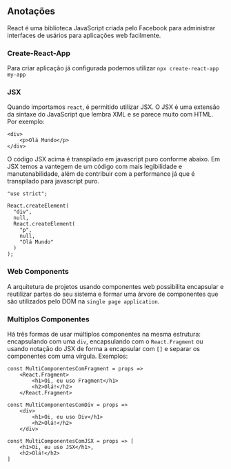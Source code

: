 ## Anotações

React é uma biblioteca JavaScript criada pelo Facebook para administrar interfaces de usários para aplicações web facilmente.

### **Create-React-App**

Para criar aplicação já configurada podemos utilizar `npx create-react-app my-app`

### **JSX**

Quando importamos `react`, é permitido utilizar JSX. O JSX  é uma extensão da sintaxe do JavaScript que lembra XML e se parece muito com HTML. Por exemplo:

```
<div>
    <p>Olá Mundo</p>
</div>
 ```

O código JSX acima é transpilado em javascript puro conforme abaixo. Em JSX temos a vantegem de um código com mais legibilidade e manutenabilidade, além de contribuir com a performance já que é transpilado para javascript puro.

```
"use strict";
 
React.createElement(
  "div",
  null,
  React.createElement(
    "p",
    null,
    "Olá Mundo"
  )
);
```

### **Web Components**

A arquitetura de projetos usando componentes web possibilita encapsular e reutilizar partes do seu sistema e formar uma árvore de componentes que são utilizados pelo DOM na `single page application`. 

### **Multiplos Componentes**

Há três formas de usar múltiplos componentes na mesma estrutura: encapsulando  com uma `div`, encapsulando com o `React.Fragment` ou usando notação do JSX de forma a encapsular com `[]` e separar os componentes com uma vírgula. Exemplos:

```
const MultiComponentesComFragment = props =>
    <React.Fragment>
        <h1>Oi, eu uso Fragment</h1>
        <h2>Olá!</h2>
    </React.Fragment>

const MultiComponentesComDiv = props =>
    <div>
        <h1>Oi, eu uso Div</h1>
        <h2>Olá!</h2>
    </div>

const MultiComponentesComJSX = props => [
    <h1>Oi, eu uso JSX</h1>,
    <h2>Olá!</h2>
]
```
